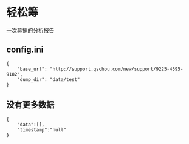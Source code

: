 # 轻松筹

[一次募捐的分析报告](./analysis-report.md)

## config.ini
```
{
    "base_url": "http://support.qschou.com/new/support/9225-4595-9182",
    "dump_dir": "data/test"
}
```

## 没有更多数据
```
{
    "data":[],
    "timestamp":"null"
}
```